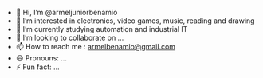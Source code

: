 - 👋 Hi, I’m @armeljuniorbenamio
- 👀 I’m interested in electronics, video games, music, reading and drawing
- 🌱 I’m currently studying automation and industrial IT
- 💞️ I’m looking to collaborate on ...
- 📫 How to reach me : armelbenamio@gmail.com
- 😄 Pronouns: ...
- ⚡ Fun fact: ...

<!---
armeljuniorbenamio/armeljuniorbenamio is a ✨ special ✨ repository because its `README.md` (this file) appears on your GitHub profile.
You can click the Preview link to take a look at your changes.
--->

